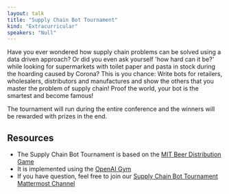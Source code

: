 ```yaml
---
layout: talk
title: "Supply Chain Bot Tournament"
kind: "Extracurricular"
speakers: "Null"
---
```


Have you ever wondered how supply chain problems can be solved using a data driven approach? Or did you even ask yourself
'how hard can it be?' while looking for supermarkets with toilet paper and pasta in stock during the hoarding caused by
Corona?
This is you chance: Write bots for retailers, wholesalers, distributors and manufactures and show the others that you
master the problem of supply chain! Proof the world, your bot is the smartest and become famous!

The tournament will run during the entire conference and the winners will be rewarded with prizes in the end.


## Resources

* The Supply Chain Bot Tournament is based on the [MIT Beer Distribution Game](https://en.wikipedia.org/wiki/Beer_distribution_game)
* It is implemented using the [OpenAI Gym](https://github.com/openai/gym)
* If you have question, feel free to join our [Supply Chain Bot Tournament Mattermost Channel](https://forum.numfocus.org/pydata-global/channels/supply-chain-bot-tournament)